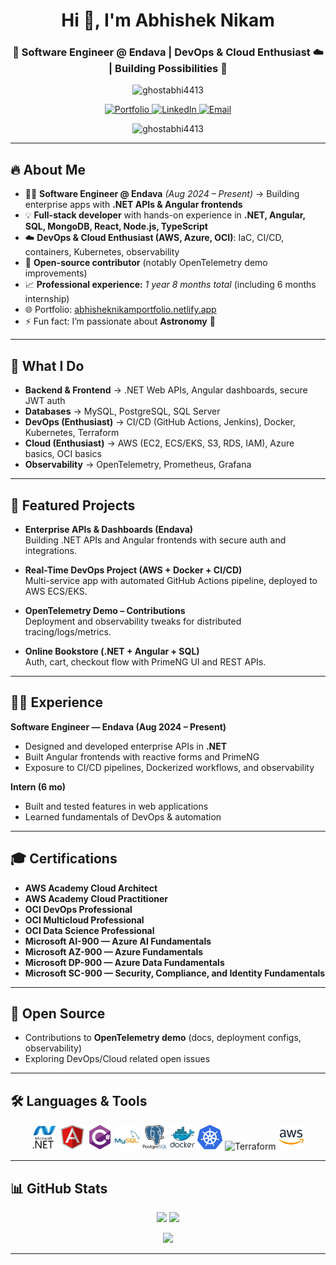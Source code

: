<h1 align="center">Hi 👋, I'm Abhishek Nikam</h1>
<h3 align="center">🌟 Software Engineer @ Endava | DevOps & Cloud Enthusiast ☁️ | Building Possibilities 🚀</h3>

<p align="center">
  <img src="https://miro.medium.com/max/1785/0*7Q3yvSIv_t0ioJ-Z.gif" alt="ghostabhi4413" />
</p>

<p align="center">
  <a href="https://abhisheknikamportfolio.netlify.app" target="_blank">
    <img alt="Portfolio" src="https://img.shields.io/badge/Portfolio-Visit-0aa4ff?logo=vercel&logoColor=white">
  </a>
  <a href="https://www.linkedin.com/in/abhishek-nikam-7888b1210" target="_blank">
    <img alt="LinkedIn" src="https://img.shields.io/badge/LinkedIn-Connect-0077B5?logo=linkedin&logoColor=white">
  </a>
  <a href="mailto:abhisheknikam0508@gmail.com" target="_blank">
    <img alt="Email" src="https://img.shields.io/badge/Email-Contact-ea4335?logo=gmail&logoColor=white">
  </a>
</p>

<p align="center">
  <img src="https://komarev.com/ghpvc/?username=ghostabhi4413&label=Profile%20views&color=0e75b6&style=flat" alt="ghostabhi4413" />
</p>

---

## 🔥 About Me  

- 🧑‍💻 **Software Engineer @ Endava** *(Aug 2024 – Present)* → Building enterprise apps with **.NET APIs & Angular frontends**  
- 💡 **Full-stack developer** with hands-on experience in **.NET, Angular, SQL, MongoDB, React, Node.js, TypeScript**  
- ☁️ **DevOps & Cloud Enthusiast (AWS, Azure, OCI)**: IaC, CI/CD, containers, Kubernetes, observability  
- 👐 **Open-source contributor** (notably OpenTelemetry demo improvements)  
- 📈 **Professional experience:** *1 year 8 months total* (including 6 months internship)  
- 🌐 Portfolio: [abhisheknikamportfolio.netlify.app](https://abhisheknikamportfolio.netlify.app)  
- ⚡ Fun fact: I’m passionate about **Astronomy** 🌌  


---

## 🧭 What I Do  

- **Backend & Frontend** → .NET Web APIs, Angular dashboards, secure JWT auth  
- **Databases** → MySQL, PostgreSQL, SQL Server  
- **DevOps (Enthusiast)** → CI/CD (GitHub Actions, Jenkins), Docker, Kubernetes, Terraform  
- **Cloud (Enthusiast)** → AWS (EC2, ECS/EKS, S3, RDS, IAM), Azure basics, OCI basics  
- **Observability** → OpenTelemetry, Prometheus, Grafana  

---

## 🚀 Featured Projects  

- **Enterprise APIs & Dashboards (Endava)**  
  Building .NET APIs and Angular frontends with secure auth and integrations.  

- **Real-Time DevOps Project (AWS + Docker + CI/CD)**  
  Multi-service app with automated GitHub Actions pipeline, deployed to AWS ECS/EKS.  

- **OpenTelemetry Demo – Contributions**  
  Deployment and observability tweaks for distributed tracing/logs/metrics.  

- **Online Bookstore (.NET + Angular + SQL)**  
  Auth, cart, checkout flow with PrimeNG UI and REST APIs.  

---

## 🧑‍💼 Experience  

**Software Engineer — Endava (Aug 2024 – Present)**  
- Designed and developed enterprise APIs in **.NET**  
- Built Angular frontends with reactive forms and PrimeNG  
- Exposure to CI/CD pipelines, Dockerized workflows, and observability  

**Intern (6 mo)**  
- Built and tested features in web applications  
- Learned fundamentals of DevOps & automation  

---

## 🎓 Certifications  

- **AWS Academy Cloud Architect**  
- **AWS Academy Cloud Practitioner**  
- **OCI DevOps Professional**  
- **OCI Multicloud Professional**  
- **OCI Data Science Professional**  
- **Microsoft AI-900 — Azure AI Fundamentals**  
- **Microsoft AZ-900 — Azure Fundamentals**  
- **Microsoft DP-900 — Azure Data Fundamentals**  
- **Microsoft SC-900 — Security, Compliance, and Identity Fundamentals**  


---

## 👐 Open Source  

- Contributions to **OpenTelemetry demo** (docs, deployment configs, observability)  
- Exploring DevOps/Cloud related open issues  

---

## 🛠️ Languages & Tools  

<p align="center">
  <img src="https://raw.githubusercontent.com/devicons/devicon/master/icons/dot-net/dot-net-original-wordmark.svg" alt=".NET" width="40" height="40"/> 
  <img src="https://raw.githubusercontent.com/devicons/devicon/master/icons/angularjs/angularjs-original.svg" alt="Angular" width="40" height="40"/> 
  <img src="https://raw.githubusercontent.com/devicons/devicon/master/icons/csharp/csharp-original.svg" alt="C#" width="40" height="40"/> 
  <img src="https://raw.githubusercontent.com/devicons/devicon/master/icons/mysql/mysql-original-wordmark.svg" alt="MySQL" width="40" height="40"/> 
  <img src="https://raw.githubusercontent.com/devicons/devicon/master/icons/postgresql/postgresql-original-wordmark.svg" alt="Postgres" width="40" height="40"/> 
  <img src="https://raw.githubusercontent.com/devicons/devicon/master/icons/docker/docker-original-wordmark.svg" alt="Docker" width="40" height="40"/> 
  <img src="https://raw.githubusercontent.com/devicons/devicon/master/icons/kubernetes/kubernetes-plain.svg" alt="Kubernetes" width="40" height="40"/> 
  <img src="https://www.vectorlogo.zone/logos/terraformio/terraformio-icon.svg" alt="Terraform" width="40" height="40"/>
  <img src="https://raw.githubusercontent.com/devicons/devicon/master/icons/amazonwebservices/amazonwebservices-original-wordmark.svg" alt="AWS" width="40" height="40"/> 
</p>  

---

## 📊 GitHub Stats  

<p align="center">
  <img height="165" src="https://github-readme-stats.vercel.app/api?username=ghostabhi4413&show_icons=true&hide_title=true&count_private=true" />
  <img height="165" src="https://github-readme-stats.vercel.app/api/top-langs/?username=ghostabhi4413&layout=compact&hide_title=true" />
</p>  

<p align="center">
  <img height="165" src="https://github-readme-streak-stats.herokuapp.com/?user=ghostabhi4413" />
</p>  

---
